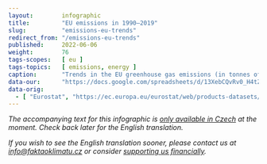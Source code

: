 ```yaml
---
layout:        infographic
title:         "EU emissions in 1990–2019"
slug:          "emissions-eu-trends"
redirect_from: "/emissions-eu-trends"
published:     2022-06-06
weight:        76
tags-scopes:   [ eu ]
tags-topics:   [ emissions, energy ]
caption:       "Trends in the EU greenhouse gas emissions (in tonnes of CO2 equivalent) per sector, and their relative changes over the years. The total EU emissions in 1990 (5 billion tonnes of CO2eq) dropped by one quarter before 2019 (3.7 billion tonnes of CO2eq)."
data-our:      "https://docs.google.com/spreadsheets/d/13XebCQvRv0_H4tZSH09_nt_4yd9rSdTwaCyMJfx6AT0/edit?usp=sharing"
data-orig:
  - [ "Eurostat", "https://ec.europa.eu/eurostat/web/products-datasets/-/ENV_AIR_GGE" ]
---
```


_The accompanying text for this infographic is [only available in Czech](https://faktaoklimatu.cz/infografiky/emise-eu-vyvoj) at the moment. Check back later for the English translation._

_If you wish to see the English translation sooner, please contact us at [info@faktaoklimatu.cz](mailto:info@faktaoklimatu.cz) or consider [supporting us financially](https://www.darujme.cz/projekt/1203742)._
